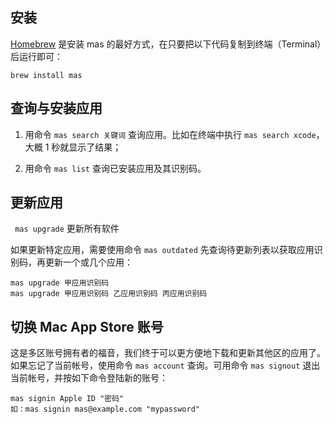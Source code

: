 ## 安装

[Homebrew](https://brew.sh/index_zh-cn.html) 是安装 mas 的最好方式，在只要把以下代码复制到终端（Terminal）后运行即可：

```
brew install mas
```

## 查询与安装应用

1. 用命令 `mas search 关键词` 查询应用。比如在终端中执行 `mas search xcode`，大概 1 秒就显示了结果；

2. 用命令 `mas list` 查询已安装应用及其识别码。

## 更新应用

 `  mas upgrade `  更新所有软件

如果更新特定应用，需要使用命令 `mas outdated` 先查询待更新列表以获取应用识别码，再更新一个或几个应用：

```
mas upgrade 甲应用识别码
mas upgrade 甲应用识别码 乙应用识别码 丙应用识别码
```

## 切换 Mac App Store 账号

这是多区账号拥有者的福音，我们终于可以更方便地下载和更新其他区的应用了。如果忘记了当前帐号，使用命令 `mas account` 查询。可用命令 `mas signout` 退出当前帐号，并按如下命令登陆新的账号：

```
mas signin Apple ID "密码"
如：mas signin mas@example.com "mypassword"